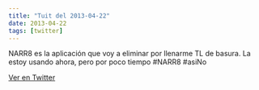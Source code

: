 ```yaml
---
title: "Tuit del 2013-04-22"
date: 2013-04-22
tags: [twitter]
---
```


NARR8 es la aplicación que voy a eliminar por llenarme TL de basura. La estoy usando ahora, pero por poco tiempo  #NARR8 #asiNo



[Ver en Twitter](https://twitter.com/i/web/status/326462562172547072)
